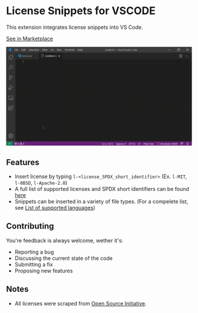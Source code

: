 # License Snippets for VSCODE

This extension integrates license snippets into VS Code.

[See in Marketplace](https://marketplace.visualstudio.com/items?itemName=issammani.license-snippets)

![Screen Recording](./images/screen_recording.gif)

## Features
- Insert license by typing `l-<license_SPDX_short_identifier>` (Ex. `l-MIT`, `l-0BSD`, `l-Apache-2.0`)
- A full list of supported licenses and SPDX short identifiers can be found [here](https://opensource.org/licenses/alphabetical)
- Snippets can be inserted in a variety of file types. (For a compelete list, see [List of supported languages](utils/language_ids.js))


## Contributing

You're feedback is always welcome, wether it's:

- Reporting a bug
- Discussing the current state of the code
- Submitting a fix
- Proposing new features


## Notes
- All licenses were scraped from [Open Source Initiative](https://opensource.org/licenses/alphabetical).
